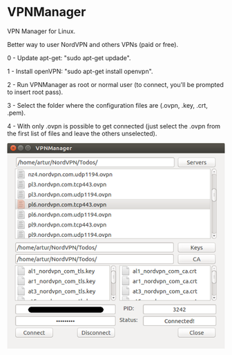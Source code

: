 # VPNManager
VPN Manager for Linux.

Better way to user NordVPN and others VPNs (paid or free).

0 - Update apt-get: "sudo apt-get updade".

1 - Install openVPN: "sudo apt-get install openvpn".

2 - Run VPNManager as root or normal user (to connect, you'll be prompted to insert root pass).

3 - Select the folder where the configuration files are (.ovpn, .key, .crt, .pem).

4 - With only .ovpn is possible to get connected (just select the .ovpn from the first list of files and leave the others unselected).


![alt tag](https://raw.githubusercontent.com/arturgontijo/VPNManager/master/screeshots/screenshot_01.png)

